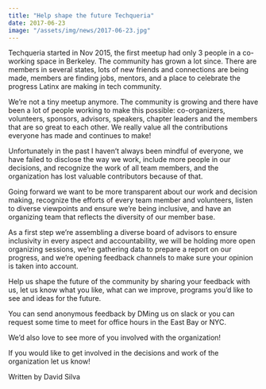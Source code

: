 ```yaml
---
title: "Help shape the future Techqueria"
date: 2017-06-23
image: "/assets/img/news/2017-06-23.jpg"
---
```


Techqueria started in Nov 2015, the first meetup had only 3 people in a co-working space in Berkeley. The community has grown a lot since. There are members in several states, lots of new friends and connections are being made, members are finding jobs, mentors, and a place to celebrate the progress Latinx are making in tech community.

We’re not a tiny meetup anymore. The community is growing and there have been a lot of people working to make this possible: co-organizers, volunteers, sponsors, advisors, speakers, chapter leaders and the members that are so great to each other. We really value all the contributions everyone has made and continues to make!

Unfortunately in the past I haven’t always been mindful of everyone, we have failed to disclose the way we work, include more people in our decisions, and recognize the work of all team members, and the organization has lost valuable contributors because of that.

Going forward we want to be more transparent about our work and decision making, recognize the efforts of every team member and volunteers, listen to diverse viewpoints and ensure we’re being inclusive, and have an organizing team that reflects the diversity of our member base.

As a first step we’re assembling a diverse board of advisors to ensure inclusivity in every aspect and accountability, we will be holding more open organizing sessions, we’re gathering data to prepare a report on our progress, and we’re opening feedback channels to make sure your opinion is taken into account.

Help us shape the future of the community by sharing your feedback with us, let us know what you like, what can we improve, programs you’d like to see and ideas for the future.

You can send anonymous feedback by DMing us on slack or you can request some time to meet for office hours in the East Bay or NYC.

We’d also love to see more of you involved with the organization!

If you would like to get involved in the decisions and work of the organization let us know!

Written by David Silva